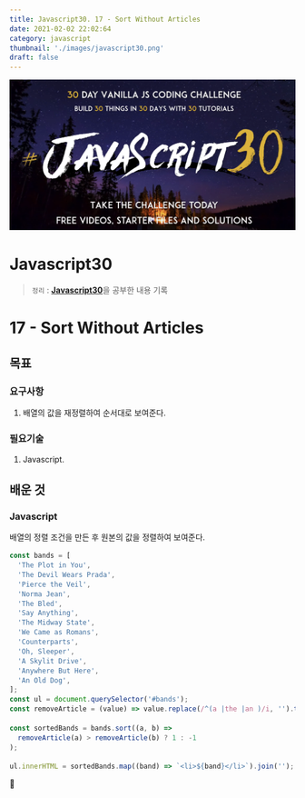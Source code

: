 ```yaml
---
title: Javascript30. 17 - Sort Without Articles
date: 2021-02-02 22:02:64
category: javascript
thumbnail: './images/javascript30.png'
draft: false
---
```


![](./images/javascript30.png)

# Javascript30

> `정리` : [**Javascript30**](https://javascript30.com)을 공부한 내용 기록

# 17 - Sort Without Articles

## 목표

### 요구사항

1. 배열의 값을 재정렬하여 순서대로 보여준다.

### 필요기술

1. Javascript.

## 배운 것

### Javascript

배열의 정렬 조건을 만든 후 원본의 값을 정렬하여 보여준다.

```js
const bands = [
  'The Plot in You',
  'The Devil Wears Prada',
  'Pierce the Veil',
  'Norma Jean',
  'The Bled',
  'Say Anything',
  'The Midway State',
  'We Came as Romans',
  'Counterparts',
  'Oh, Sleeper',
  'A Skylit Drive',
  'Anywhere But Here',
  'An Old Dog',
];
const ul = document.querySelector('#bands');
const removeArticle = (value) => value.replace(/^(a |the |an )/i, '').trim();

const sortedBands = bands.sort((a, b) =>
  removeArticle(a) > removeArticle(b) ? 1 : -1
);

ul.innerHTML = sortedBands.map((band) => `<li>${band}</li>`).join('');
```

👋
